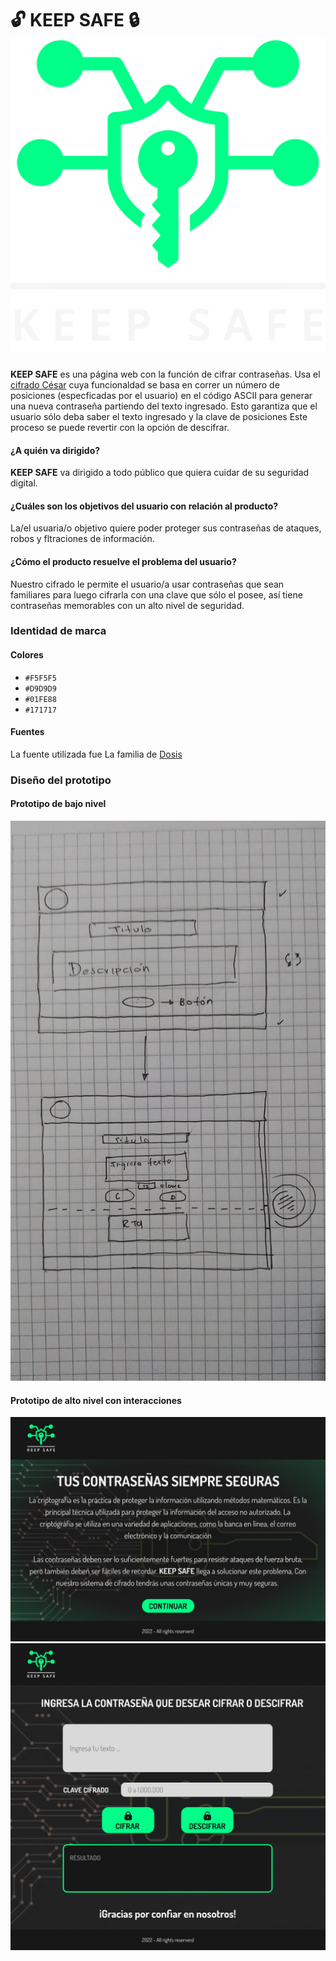 
# :unlock: KEEP SAFE :lock: ![Logo](/Logo.png)

**KEEP SAFE** es una página web con la función de cifrar contraseñas. Usa el [cifrado César](https://es.wikipedia.org/wiki/Cifrado_C%C3%A9sar) cuya funcionaldad se basa en correr un número de posiciones (especficadas por el usuario) en el código ASCII para generar una nueva contraseña partiendo del texto ingresado. Esto garantiza que el usuario sólo deba saber el texto ingresado y la clave de posiciones Este proceso se puede revertir con la opción de descifrar.  

#### ¿A quién va dirigido?

**KEEP SAFE** va dirigido a todo público que quiera cuidar de su seguridad digital. 

#### ¿Cuáles son los objetivos del usuario con relación al producto?

La/el usuaria/o objetivo quiere poder proteger sus contraseñas de ataques, robos y fltraciones de información. 

#### ¿Cómo el producto resuelve el problema del usuario?

Nuestro cifrado le permite el usuario/a usar contraseñas que sean familiares para luego cifrarla con una clave que sólo el posee, así tiene contraseñas memorables con un alto nivel de seguridad. 

### Identidad de marca

#### Colores   
              
* `#F5F5F5`    
* `#D9D9D9`
* `#01FE88`
* `#171717`

#### Fuentes 

La fuente utilizada fue La familia de [Dosis](https://fonts.google.com/specimen/Dosis?subset=cyrillic)

### Diseño del prototipo

#### Prototipo de bajo nivel

![PrototipoLowLevel](/Prototipo-baja-fidelidad.jpeg) 

#### Prototipo de alto nivel con interacciones

![PrototipoHighLevel1](/Prototipo-alta-fidelidad-1.jpeg) ![PrototipoHighLevel2](/Prototipo-alta-fidelidad-2.jpeg) 
